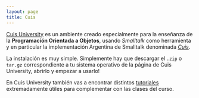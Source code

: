 ```yaml
---
layout: page
title: Cuis
---
```


[Cuis University](http://cuisuniversity.org/) es un ambiente creado especialmente para la enseñanza de la **Programación Orientada a Objetos**, usando _Smalltalk_ como herramienta y en particular la implementación Argentina de Smalltalk denominada [_Cuis_](https://github.com/Cuis-Smalltalk/Cuis-Smalltalk-Dev).

La instalación es muy simple. Simplemente hay que descargar el `.zip` o `tar.gz` correspondiente a tu sistema operativo de la página de Cuis University, abrirlo y empezar a usarlo!

En Cuis University también vas a encontrar distintos [tutoriales](https://sites.google.com/view/cuis-university/tutoriales) extremadamente útiles para complementar con las clases del curso.
